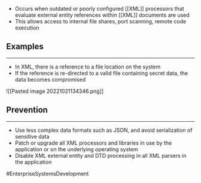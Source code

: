 - Occurs when outdated or poorly configured [[XML]] processors that evaluate external entity references within [[XML]] documents are used
- This allows access to internal file shares, port scanning, remote code execution

## Examples
---
- In XML, there is a reference to a file location on the system
- If the reference is re-directed to a valid file containing secret data, the data becomes compromised

![[Pasted image 20221021134346.png]]

## Prevention
---
- Use less complex data formats such as JSON, and avoid serialization of sensitive data
- Patch or upgrade all XML processors and libraries in use by the application or on the underlying operating system
- Disable XML external entity and DTD processing in all XML parsers in the application

#EnterpriseSystemsDevelopment 